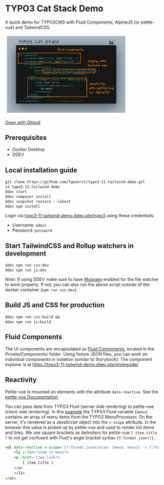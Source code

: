 # TYPO3 Cat Stack Demo

A quick demo for TYPO3CMS with Fluid Components, AlpineJS (or petite-vue) and TailwindCSS.

<img src='./typo3-cat-stack.png' width='400' alt="Annotated screenshot">

[Open with Gitpod](https://gitpod.io/#https://github.com/fgeierst/typo3-11-tailwind-demo/)


## Prerequisites

- Docker Desktop
- DDEV


## Local installation guide

	git clone https://github.com/fgeierst/typo3-11-tailwind-demo.git
	cd typo3-11-tailwind-demo
	ddev start
	ddev composer install
	ddev snapshot restore --latest
	ddev npm install
	
Login via [typo3-11-tailwind-demo.ddev.site/typo3](typo3-11-tailwind-demo.ddev.site/typo3) using these credentials:

- Username: `admin`
- Password: `password`


## Start TailwindCSS and Rollup watchers in development

	ddev npm run css:dev 
	ddev npm run js:dev 

*Note*: If using DDEV make sure to have [Mutagen](https://ddev.readthedocs.io/en/latest/users/install/performance/#mutagen) enabled for the file watcher to work properly. If not, you can also run the above script outside of the docker container (`npm run css:dev`).

## Build JS and CSS for production

	ddev npm run css:build &&
	ddev npm run js:build

## Fluid Components

The UI components are encapsulated as [Fluid Components](https://github.com/sitegeist/fluid-components), located in the *Private/Components/* folder. Using fixture JSON files, you can work on individual components in isolation (similar to Storybook). The component explorer is at https://typo3-11-tailwind-demo.ddev.site/styleguide/

## Reactivity

Petite-vue is mounted on elements with the attribute `data-reactive`. See the [petite-vue Documentation](https://github.com/vuejs/petite-vue).

You can pass data from TYPO3 Fluid (server side rendering) to petite-vue (client side rendering). In this [example](packages/tailwind_demo_base/Resources/Private/Components/Navigation/Navigation.html) the TYPO3 Fluid variable `{menu}` contains an array of menu items from the TYPO3 MenuProcessor. On the server, it's rendered as a JavaScript object into the `v-scope` attribute. In the browser this value is picked up by petite-vue and used to render list items and links. We use square brackets as delimiters for petite-vue `[ item.title ]` to not get confused with Fluid's angle bracket syntax `{f:format.json()}`.

```html
<ul data-reactive v-scope='{f:format.json(value: {menu: menu}) -> f:format.raw()}'>
    <li v-for="item in menu">
	<a :href="item.link">
	    [ item.title ]
	</a>
    </li>
</ul>
```
